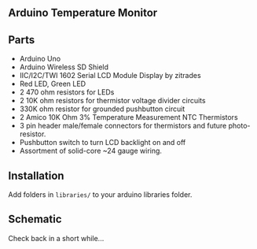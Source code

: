 Arduino Temperature Monitor
---

Parts
---

* Arduino Uno
* Arduino Wireless SD Shield
* IIC/I2C/TWI 1602 Serial LCD Module Display by zitrades
* Red LED, Green LED
* 2 470 ohm resistors for LEDs
* 2 10K ohm resistors for thermistor voltage divider circuits
* 330K ohm resistor for grounded pushbutton circuit
* 2 Amico 10K Ohm 3% Temperature Measurement NTC Thermistors
* 3 pin header male/female connectors for thermistors and future photo-resistor.
* Pushbutton switch to turn LCD backlight on and off
* Assortment of solid-core ~24 gauge wiring.

Installation
---
Add folders in `libraries/` to your arduino libraries folder.

Schematic
---
Check back in a short while...